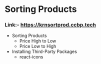# Sorting Products

### Link:- https://krnsortprod.ccbp.tech

- Sorting Products
  - Price High to Low
  - Price Low to High
- Installing Third-Party Packages
  - react-icons
